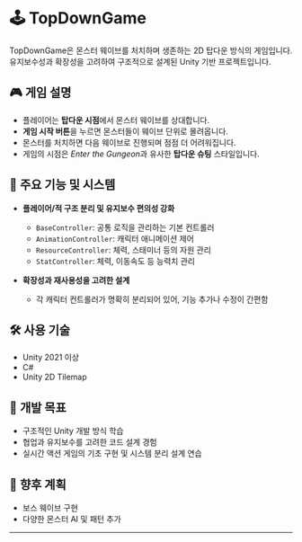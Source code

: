 # 🕹️ TopDownGame

TopDownGame은 몬스터 웨이브를 처치하며 생존하는 2D 탑다운 방식의 게임입니다.  
유지보수성과 확장성을 고려하여 구조적으로 설계된 Unity 기반 프로젝트입니다.

## 🎮 게임 설명

- 플레이어는 **탑다운 시점**에서 몬스터 웨이브를 상대합니다.
- **게임 시작 버튼**을 누르면 몬스터들이 웨이브 단위로 몰려옵니다.
- 몬스터를 처치하면 다음 웨이브로 진행되며 점점 더 어려워집니다.
- 게임의 시점은 *Enter the Gungeon*과 유사한 **탑다운 슈팅** 스타일입니다.

## 🧩 주요 기능 및 시스템

- **플레이어/적 구조 분리 및 유지보수 편의성 강화**
  - `BaseController`: 공통 로직을 관리하는 기본 컨트롤러
  - `AnimationController`: 캐릭터 애니메이션 제어
  - `ResourceController`: 체력, 스태미너 등의 자원 관리
  - `StatController`: 체력, 이동속도 등 능력치 관리

- **확장성과 재사용성을 고려한 설계**
  - 각 캐릭터 컨트롤러가 명확히 분리되어 있어, 기능 추가나 수정이 간편함

## 🛠 사용 기술

- Unity 2021 이상
- C#  
- Unity 2D Tilemap


## 📌 개발 목표

- 구조적인 Unity 개발 방식 학습
- 협업과 유지보수를 고려한 코드 설계 경험
- 실시간 액션 게임의 기초 구현 및 시스템 분리 설계 연습

## 📅 향후 계획

- 보스 웨이브 구현
- 다양한 몬스터 AI 및 패턴 추가

---

